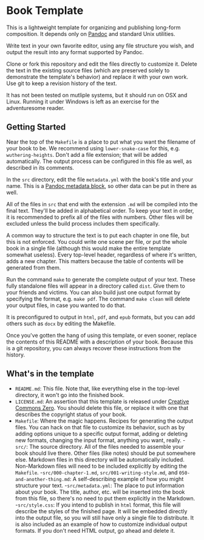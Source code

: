 # Book Template

This is a lightweight template for organizing and publishing long-form composition.
It depends only on [Pandoc](http://pandoc.org/) and standard Unix utilities.

Write text in your own favorite editor, using any file structure you wish,
and output the result into any format supported by Pandoc.

Clone or fork this repository and edit the files directly to customize it.
Delete the text in the existing source files
(which are preserved solely to demonstrate the template's behavior)
and replace it with your own work.
Use git to keep a revision history of the text.

It has not been tested on mutliple systems, but it should run on OSX and Linux.
Running it under Windows is left as an exercise for the adventuresome reader.

## Getting Started

Near the top of the `Makefile` is a place to put what you want the filename of your book to be.
We recommend using `lower-snake-case` for this, e.g. `wuthering-heights`.
Don't add a file extension; that will be added automatically.
The output process can be configured in this file as well, as described in its comments.

In the `src` directory, edit the file `metadata.yml` with the book's title and your name.
This is a [Pandoc metadata block](http://pandoc.org/MANUAL.html#metadata-blocks),
so other data can be put in there as well.

All of the files in `src` that end with the extension `.md` will be compiled into the final text.
They'll be added in alphabetical order.
To keep your text in order, it is recommended to prefix all of the files with numbers.
Other files will be excluded unless the build process includes them specifically.

A common way to structure the text is to put each chapter in one file,
but this is not enforced.
You could write one scene per file, or put the whole book in a single file
(although this would make the entire template somewhat useless).
Every top-level header, regardless of where it's written, adds a new chapter.
This matters because the table of contents will be generated from them.

Run the command `make` to generate the complete output of your text.
These fully standalone files will appear in a directory called `dist`.
Give them to your friends and victims.
You can also build just one output format by specifying the format, e.g. `make pdf`.
The command `make clean` will delete your output files, in case you wanted to do that.

It is preconfigured to output in `html`, `pdf`, and `epub` formats,
but you can add others such as `docx` by editing the Makefile.

Once you've gotten the hang of using this template, or even sooner,
replace the contents of this README with a description of your book.
Because this is a git repository,
you can always recover these instructions from the history.

## What's in the template

- `README.md`:
This file.
Note that, like everything else in the top-level directory,
it won't go into the finished book.
- `LICENSE.md`:
An assertion that this template is released under
[Creative Commons Zero](https://wiki.creativecommons.org/wiki/CC0).
You should delete this file,
or replace it with one that describes the copyright status of your book.
- `Makefile`:
Where the magic happens.
Recipes for generating the output files.
You can hack on that file to customize its behavior,
such as by adding options unique to a specific output format,
adding or deleting new formats,
changing the input format,
anything you want, really.
-`src/`:
The source directory.
All of the files needed to assemble your book should live there.
Other files (like notes) should be put somewhere else.
Markdown files in this directory will be automatically included.
Non-Markdown files will need to be included explicitly by editing the `Makefile`.
-`src/000-chapter-1.md`, `src/001-writing-style.md`, and `050-and-another-thing.md`:
A self-describing example of how you might structure your text.
-`src/metadata.yml`:
The place to put information about your book.
The title, author, etc. will be inserted into the book from this file,
so there's no need to put them explicitly in the Markdown.
-`src/style.css`:
If you intend to publish in `html` format,
this file will describe the styles of the finished page.
It will be embedded directly into the output file,
so you will still have only a single file to distribute.
It is also included as an example of how to customize individual output formats.
If you don't need HTML output, go ahead and delete it.
